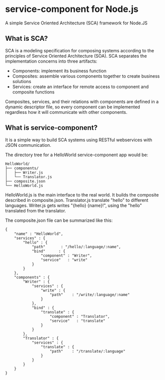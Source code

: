 service-component for Node.js
=============================

A simple Service Oriented Architecture (SCA) framework for Node.JS

What is SCA?
------------

SCA is a modeling specification for composing systems according to the principles of Service Oriented Architecture (SOA). SCA separates the implementation concerns into three artifacts: 

- Components: implement its business function
- Composites: assemble various components together to create business solutions
- Services: create an interface for remote access to component and composite functions

Composites, services, and their relations with components are defined in a dynamic descriptor file, so every component can be implemented regardless how it will communicate with other components.

What is service-component?
--------------------------------------

It is a simple way to build SCA systems using RESTful webservices with JSON communication.

The directory tree for a HelloWorld service-component app would be:

```
HelloWorld/
├── components/
│   ├── Writer.js
│   └── Translator.js
├── composite.json
└── HelloWorld.js
```

HelloWorld.js is the main interface to the real world. It builds the composite described in composite.json.
Translator.js translate "hello" to different languages.
Writer.js gets writes "{hello} {name}!", using the "hello" translated from the translator.

The composite.json file can be summarized like this:

```
{
    "name" : "HelloWorld",
    "services" : {
        "hello" : {
            "path"       : "/hello/:language/:name",
            "bind"      : {
                "component" : "Writer",
                "service"   : "write"
            }
        }
    },
    "components" : {
        "Writer" : {
            "services" : {
                "write" : {
                    "path"    : "/write/:language/:name"
                }
            },
            "bind" : {
                "translate" : {
                    "component" : "Translator",
                    "service"   : "translate"
                }
            }
        },
        "Translator" : {
            "services" : {
                "translate" : {
                    "path"    : "/translate/:language"
                }
            }
        }
    }
}

```
